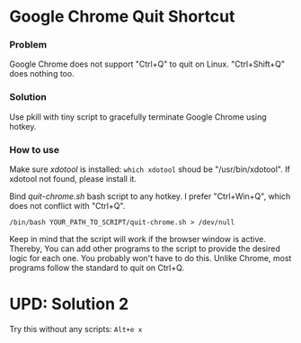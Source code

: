# Google Chrome Quit Shortcut

### Problem
Google Chrome does not support "Ctrl+Q" to quit on Linux. "Ctrl+Shift+Q" does nothing too.

### Solution
Use pkill with tiny script to gracefully terminate Google Chrome using hotkey.

### How to use
Make sure *xdotool* is installed:
`which xdotool`
shoud be "/usr/bin/xdotool". If xdotool not found, please install it.

Bind *quit-chrome.sh* bash script to any hotkey. I prefer "Ctrl+Win+Q", which does not conflict with "Ctrl+Q".

`/bin/bash YOUR_PATH_TO_SCRIPT/quit-chrome.sh > /dev/null`

Keep in mind that the script will work if the browser window is active. Thereby, You can add other programs to the script to provide the desired logic for each one. You probably won't have to do this. Unlike Chrome, most programs follow the standard to quit on Ctrl+Q.

# UPD: Solution 2
Try this without any scripts:
```Alt+e x```
